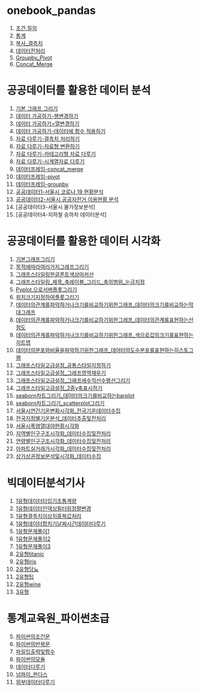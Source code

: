 # onebook_pandas

1. [조건,질의](조회_조건.ipynb)
2. [통계](통계.ipynb)
3. [복사_결측치](복사_결측치.ipynb)
4. [데이터전처리](데이터전처리.ipynb)
5. [Groupby_Pivot](Groupby_Pivot.ipynb)
6. [Concat_Merge](Concat_Merge.ipynb)

# 공공데이터를 활용한 데이터 분석

1. [기본 그래프 그리기](기본그래프.ipynb)
2. [데이터 가공하기-행변경하기](데이터가공_행변경.ipynb)
3. [데이터 가공하기=열변경하기](데이터가공_열변경.ipynb)
4. [데이터 가공하기-데이터에 함수 적용하기](데이터가공_함수적용.ipynb)
5. [자료 다루기-결측치 처리하기](결측치_처리.ipynb)
6. [자료 다루기-자료형 변환하기](자료형변환하기.ipynb)
7. [자료 다루기-카테고리형 자료 다루기](카테고리형자료다루기.ipynb)
8. [자료 다루기-시계열자료 다루기](시계열자료다루기.ipynb)
9. [데이터프레임-concat_merge](concat_merge.ipynb)
10. [데이터프레임-pivot](pivot.ipynb)
11. [데이터프레임-groupby](groupby.ipynb)
12. [공공데이터1-서울시 코로나 19 현황분석](서울시코로나19확진자현황분석.ipynb)
13. [공공데이터2-서울시 공공자전거 이용현황 분석](서울시공공자전거이용현황분석.ipynb)
14. [공공데이터3-서울시 물가정보분석]
15. [공공데이터4-지하철 승하차 데이터분석]

# 공공데이터를 활용한 데이터 시각화
1. [기본그래프그리기](기본그래프그리기.ipynb)
2. [목적에따라여러가지그래프그리기](목적에따라여러가지그래프.ipynb)
3. [그래프스타일링한글폰트색상마커선](그래프스타일링_한글폰트_색상_마커_선.ipynb)
4. [그래프스타일링_제목_축레이블_그리드_축의범위_눈금지정](그래프스타일링_제목_축레이블_그리드_축의범위_눈금지정.ipynb)
5. [Pyplot.으로서버플롯그리기](Pyplot.으로서버플롯그리기.ipynb)
6. [위치크기지정하여플롯그리기](위치크기지정하여플롯그리기.ipynb)
7. [데이터의관계를파악하거나크기를비교하기위한그래프_데이터의크기를비교하는막대그래프](데이터의관계를파악하거나크기를비교하기위한그래프_데이터의크기를비교하는막대그래프.ipynb)
8. [데이터의관계를파악하거나크기를비교하기위한그래프_데이터의관계를표현하는산점도](데이터의관계를파악하거나크기를비교하기위한그래프_데이터의관계를표현하는산점도.ipynb)
9. [데이터의관계를파악하거나크기를비교하기위한그래프_색으로값의크기를표현하는히트맵](데이터의관계를파악하거나크기를비교하기위한그래프_색으로값의크기를표현하는히트맵.ipynb)
10. [데이터의분포와비율을파악하기위한그래프_데어터의도수분포를표현하는히스토그램](데이터의분포와비율을파악하기위한그래프_데어터의도수분포를표현하는히스토그램.ipynb)
11. [그래프스타일고급설정_공통스타일지정하기](그래프스타일고급설정_공통스타일지정하기.ipynb)
12. [그래프스타일고급설정_그래프영역채우기](그래프스타일고급설정_그래프영역채우기.ipynb)
13. [그래프스타일고급설정_그래프에수직선수평선그리기](그래프스타일고급설정_그래프에수직선수평선그리기.ipynb)
14. [그래프스타일고급설정_2중y축표시하기](그래프스타일고급설정_2중y축표시하기.ipynb)
15. [seaborn차트그리기_데이터의크기를비교하는barplot](seaborn차트그리기_데이터의크기를비교하는barplot.ipynb)
16. [seaborn차트그리기_scatterplot그리기](seaborn차트그리기_scatterplot그리기.ipynb)
17. [서울시연간기온변화시각화_전국기온데이터수집](서울시연간기온변화시각화_전국기온데이터수집.ipynb)
18. [전국지점별기온분석_데이터추출및전처리](전국지점별기온분석_데이터추출및전처리.ipynb)
19. [서울시폭염열대야현황시각화](서울시폭염열대야현황시각화.ipynb)
20. [지역별인구구조시각화_데이터수집및전처리](지역별인구구조시각화_데이터수집및전처리.ipynb)
21. [연령별인구구조시각화_데이터수집및전처리](연령별인구구조시각화_데이터수집및전처리.ipynb)
22. [아파트실거래가시각화_데이터수집및전처리](아파트실거래가시각화_데이터수집및전처리.ipynb)
23. [상가상권정보분석및시각화_데이터수집](상가상권정보분석및시각화_데이터수집.ipynb)

# 빅데이터분석기사
1. [1유형데이터타입기초통계량](1유형_데이터다루기_DataType_기초통계량.ipynb)
2. [1유형데이터인덱싱필터링정렬변경](1유형_데이터다루기_데이터인덱싱_필터링_정렬_변경.ipynb)
3. [1유형결측치이상치중복값처리](1유형_결측치_이상치_중복값처리하는법.ipynb)
4. [1유형데이터합치기날짜시간데이터다루기](1유형_datascaling_데이터합치기_날짜및시간데이터_index다루기.ipynb)
5. [1유형문제풀이1](1유형_문제풀이_1번_10번.ipynb)
6. [1유형문제풀이2](1유형_문제풀이_11번~20번.ipynb)
7. [1유형문제풀이3](1유형_문제풀이_21번_27번.ipynb)
8. [2유형titanic](2유형_제2유형분류문제풀이(titanic).ipynb)
9. [2유형iris](2유형_제2유형분류문제풀이(iris).ipynb)
10. [2유형당뇨](2유형_제2유형회귀문제풀이(당뇨).ipynb)
11. [2유형팁](2유형_제2유형회귀문제풀이(팁).ipynb)
12. [2유형wine](2유형_제2유형문제풀이(wine).ipynb)
13. [3유형](3유형_1samp_paired_2samp_ANOVA_카이제곱_회귀_상관_로지스틱회귀_문제풀이.ipynb)

# 통계교육원_파이썬초급
5. [파이썬의조건문](5_파이썬의조건문.ipynb)
6. [파이썬의반복문](6_파이썬의_반복문.ipynb)
7. [파일입출력및함수](7_파일입출력및함수.ipynb)
8. [파이썬의모듈](8_파이썬의모듈.ipynb)
9. [데이터다루기](9_데이터다루기.ipynb)
10. [넘파이_판다스](10_numpy_pandas.ipynb)
11. [외부데이터다루기](11_외부데이터다루기.ipynb)

